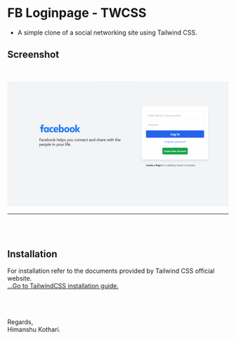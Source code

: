 

# FB Loginpage - TWCSS

* A simple clone of a social networking site using Tailwind CSS.


## Screenshot
<br/>

![App Screenshot](https://github.com/iamhk12/Projects/blob/main/WebProjects/PR_FBlogin-(tailwindCSS-html)/ss/fb-login-clone-TLCSS.png)
<hr>

<br/>
<br/>

## Installation

For installation refer to the documents provided by Tailwind CSS official website.
<br/>
<a href="https://tailwindcss.com/docs/installation" target="_blank"> ...Go to TailwindCSS installation guide. </a>

<br/>
<br/><br/>
Regards,<br/>
Himanshu Kothari.
